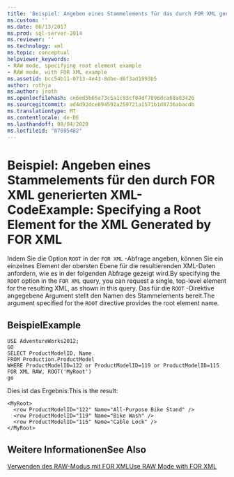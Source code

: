 ```yaml
---
title: 'Beispiel: Angeben eines Stammelements für das durch FOR XML generierte XML | Microsoft-Dokumentation'
ms.custom: ''
ms.date: 06/13/2017
ms.prod: sql-server-2014
ms.reviewer: ''
ms.technology: xml
ms.topic: conceptual
helpviewer_keywords:
- RAW mode, specifying root element example
- RAW mode, with FOR XML example
ms.assetid: bcc54b11-0713-4e43-8dbe-d6f3ad1993b5
author: rothja
ms.author: jroth
ms.openlocfilehash: ce6ed5b65e73c5a1c93cf84df7096dca68a83426
ms.sourcegitcommit: ad4d92dce894592a259721a1571b1d8736abacdb
ms.translationtype: MT
ms.contentlocale: de-DE
ms.lasthandoff: 08/04/2020
ms.locfileid: "87695482"
---
```

# <a name="example-specifying-a-root-element-for-the-xml-generated-by-for-xml"></a><span data-ttu-id="121b1-102">Beispiel: Angeben eines Stammelements für den durch FOR XML generierten XML-Code</span><span class="sxs-lookup"><span data-stu-id="121b1-102">Example: Specifying a Root Element for the XML Generated by FOR XML</span></span>
  <span data-ttu-id="121b1-103">Indem Sie die Option `ROOT` in der `FOR XML` -Abfrage angeben, können Sie ein einzelnes Element der obersten Ebene für die resultierenden XML-Daten anfordern, wie es in der folgenden Abfrage gezeigt wird.</span><span class="sxs-lookup"><span data-stu-id="121b1-103">By specifying the `ROOT` option in the `FOR XML` query, you can request a single, top-level element for the resulting XML, as shown in this query.</span></span> <span data-ttu-id="121b1-104">Das für die `ROOT` -Direktive angegebene Argument stellt den Namen des Stammelements bereit.</span><span class="sxs-lookup"><span data-stu-id="121b1-104">The argument specified for the `ROOT` directive provides the root element name.</span></span>  
  
## <a name="example"></a><span data-ttu-id="121b1-105">Beispiel</span><span class="sxs-lookup"><span data-stu-id="121b1-105">Example</span></span>  
  
```  
USE AdventureWorks2012;  
GO  
SELECT ProductModelID, Name   
FROM Production.ProductModel  
WHERE ProductModelID=122 or ProductModelID=119 or ProductModelID=115  
FOR XML RAW, ROOT('MyRoot')  
go  
```  
  
 <span data-ttu-id="121b1-106">Dies ist das Ergebnis:</span><span class="sxs-lookup"><span data-stu-id="121b1-106">This is the result:</span></span>  
  
```  
<MyRoot>  
  <row ProductModelID="122" Name="All-Purpose Bike Stand" />  
  <row ProductModelID="119" Name="Bike Wash" />  
  <row ProductModelID="115" Name="Cable Lock" />  
</MyRoot>  
```  
  
## <a name="see-also"></a><span data-ttu-id="121b1-107">Weitere Informationen</span><span class="sxs-lookup"><span data-stu-id="121b1-107">See Also</span></span>  
 [<span data-ttu-id="121b1-108">Verwenden des RAW-Modus mit FOR XML</span><span class="sxs-lookup"><span data-stu-id="121b1-108">Use RAW Mode with FOR XML</span></span>](use-raw-mode-with-for-xml.md)  
  
  

